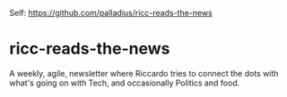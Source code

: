Self: https://github.com/palladius/ricc-reads-the-news

# ricc-reads-the-news

A weekly, agile, newsletter where Riccardo tries to connect the dots with what's going on with Tech, and occasionally Politics and food.

